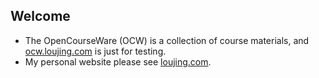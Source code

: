 Welcome
---------
* The OpenCourseWare (OCW) is a collection of course materials, and [ocw.loujing.com](http://ocw.loujing.com "ocw.loujing.com") is just for testing.
* My personal website please see [loujing.com](http://www.loujing.com "loujing.com").
